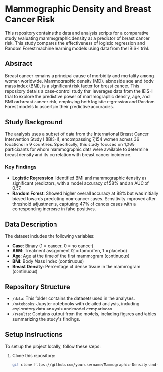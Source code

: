 # Mammographic Density and Breast Cancer Risk

This repository contains the data and analysis scripts for a comparative study evaluating mammographic density as a predictor of breast cancer risk. This study compares the effectiveness of logistic regression and Random Forest machine learning models using data from the IBIS-I trial.

## Abstract

Breast cancer remains a principal cause of morbidity and mortality among women worldwide. Mammographic density (MD), alongside age and body mass index (BMI), is a significant risk factor for breast cancer. This repository details a case-control study that leverages data from the IBIS-I trial to explore the predictive power of mammographic density, age, and BMI on breast cancer risk, employing both logistic regression and Random Forest models to ascertain their predictive accuracies.

## Study Background

The analysis uses a subset of data from the International Breast Cancer Intervention Study I (IBIS-I), encompassing 7,154 women across 36 locations in 9 countries. Specifically, this study focuses on 1,065 participants for whom mammographic data were available to determine breast density and its correlation with breast cancer incidence.

### Key Findings

- **Logistic Regression**: Identified BMI and mammographic density as significant predictors, with a model accuracy of 58% and an AUC of 0.57.
- **Random Forest**: Showed higher overall accuracy at 88% but was initially biased towards predicting non-cancer cases. Sensitivity improved after threshold adjustments, capturing 47% of cancer cases with a corresponding increase in false positives.

## Data Description

The dataset includes the following variables:
- **Case**: Binary (1 = cancer, 0 = no cancer)
- **ARM**: Treatment assignment (2 = tamoxifen, 1 = placebo)
- **Age**: Age at the time of the first mammogram (continuous)
- **BMI**: Body Mass Index (continuous)
- **Breast Density**: Percentage of dense tissue in the mammogram (continuous)

## Repository Structure

- `/data`: This folder contains the datasets used in the analyses.
- `/notebooks`: Jupyter notebooks with detailed analysis, including exploratory data analysis and model comparisons.
- `/results`: Contains output from the models, including figures and tables summarizing the study's findings.

## Setup Instructions

To set up the project locally, follow these steps:

1. Clone this repository:
   ```bash
   git clone https://github.com/yourusername/Mammographic-Density-and-Breast-Cancer-Risk.git
